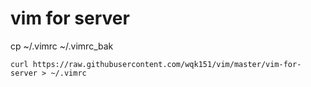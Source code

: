 # vim for server
<p>cp ~/.vimrc ~/.vimrc_bak</p>
<code>curl https://raw.githubusercontent.com/wqk151/vim/master/vim-for-server > ~/.vimrc</code>
